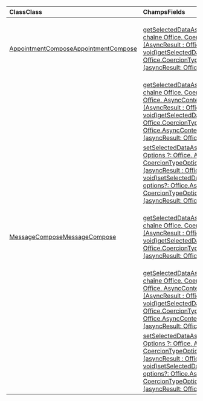 | <span data-ttu-id="ddaa8-101">Class</span><span class="sxs-lookup"><span data-stu-id="ddaa8-101">Class</span></span> | <span data-ttu-id="ddaa8-102">Champs</span><span class="sxs-lookup"><span data-stu-id="ddaa8-102">Fields</span></span> | <span data-ttu-id="ddaa8-103">Description</span><span class="sxs-lookup"><span data-stu-id="ddaa8-103">Description</span></span> |
|:---|:---|:---|
|[<span data-ttu-id="ddaa8-104">AppointmentCompose</span><span class="sxs-lookup"><span data-stu-id="ddaa8-104">AppointmentCompose</span></span>](/javascript/api/outlook/outlook.appointmentcompose)|[<span data-ttu-id="ddaa8-105">getSelectedDataAsync (coercionType : chaîne Office. CoercionType \| , callback : (AsyncResult : Office. AsyncResult <string> ) => void)</span><span class="sxs-lookup"><span data-stu-id="ddaa8-105">getSelectedDataAsync(coercionType: Office.CoercionType \| string, callback: (asyncResult: Office.AsyncResult<string>) => void)</span></span>](/javascript/api/outlook/outlook.appointmentcompose#getselecteddataasync-coerciontype--callback--asyncresult-)|<span data-ttu-id="ddaa8-106">Renvoie de manière asynchrone les données sélectionnées à partir de l’objet ou du corps d’un message.</span><span class="sxs-lookup"><span data-stu-id="ddaa8-106">Asynchronously returns selected data from the subject or body of a message.</span></span>|
||[<span data-ttu-id="ddaa8-107">getSelectedDataAsync (coercionType : chaîne Office. CoercionType \| , Options : Office. AsyncContextOptions, callback : (AsyncResult : Office. AsyncResult <any> ) => void)</span><span class="sxs-lookup"><span data-stu-id="ddaa8-107">getSelectedDataAsync(coercionType: Office.CoercionType \| string, options: Office.AsyncContextOptions, callback: (asyncResult: Office.AsyncResult<any>) => void)</span></span>](/javascript/api/outlook/outlook.appointmentcompose#getselecteddataasync-coerciontype--options--callback--asyncresult-)|<span data-ttu-id="ddaa8-108">Renvoie de manière asynchrone les données sélectionnées à partir de l’objet ou du corps d’un message.</span><span class="sxs-lookup"><span data-stu-id="ddaa8-108">Asynchronously returns selected data from the subject or body of a message.</span></span>|
||[<span data-ttu-id="ddaa8-109">setSelectedDataAsync (Data : String, Options ?: Office. AsyncContextOptions & CoercionTypeOptions, callback ?: (asyncResult : Office. AsyncResult <void> ) => void)</span><span class="sxs-lookup"><span data-stu-id="ddaa8-109">setSelectedDataAsync(data: string, options?: Office.AsyncContextOptions & CoercionTypeOptions, callback?: (asyncResult: Office.AsyncResult<void>) => void)</span></span>](/javascript/api/outlook/outlook.appointmentcompose#setselecteddataasync-data--options--callback--asyncresult-)|<span data-ttu-id="ddaa8-110">Insère les données dans le corps ou l’objet d’un message de manière asynchrone.</span><span class="sxs-lookup"><span data-stu-id="ddaa8-110">Asynchronously inserts data into the body or subject of a message.</span></span>|
|[<span data-ttu-id="ddaa8-111">MessageCompose</span><span class="sxs-lookup"><span data-stu-id="ddaa8-111">MessageCompose</span></span>](/javascript/api/outlook/outlook.messagecompose)|[<span data-ttu-id="ddaa8-112">getSelectedDataAsync (coercionType : chaîne Office. CoercionType \| , callback : (AsyncResult : Office. AsyncResult <any> ) => void)</span><span class="sxs-lookup"><span data-stu-id="ddaa8-112">getSelectedDataAsync(coercionType: Office.CoercionType \| string, callback: (asyncResult: Office.AsyncResult<any>) => void)</span></span>](/javascript/api/outlook/outlook.messagecompose#getselecteddataasync-coerciontype--callback--asyncresult-)|<span data-ttu-id="ddaa8-113">Renvoie de manière asynchrone les données sélectionnées à partir de l’objet ou du corps d’un message.</span><span class="sxs-lookup"><span data-stu-id="ddaa8-113">Asynchronously returns selected data from the subject or body of a message.</span></span>|
||[<span data-ttu-id="ddaa8-114">getSelectedDataAsync (coercionType : chaîne Office. CoercionType \| , Options : Office. AsyncContextOptions, callback : (AsyncResult : Office. AsyncResult <any> ) => void)</span><span class="sxs-lookup"><span data-stu-id="ddaa8-114">getSelectedDataAsync(coercionType: Office.CoercionType \| string, options: Office.AsyncContextOptions, callback: (asyncResult: Office.AsyncResult<any>) => void)</span></span>](/javascript/api/outlook/outlook.messagecompose#getselecteddataasync-coerciontype--options--callback--asyncresult-)|<span data-ttu-id="ddaa8-115">Renvoie de manière asynchrone les données sélectionnées à partir de l’objet ou du corps d’un message.</span><span class="sxs-lookup"><span data-stu-id="ddaa8-115">Asynchronously returns selected data from the subject or body of a message.</span></span>|
||[<span data-ttu-id="ddaa8-116">setSelectedDataAsync (Data : String, Options ?: Office. AsyncContextOptions & CoercionTypeOptions, callback ?: (asyncResult : Office. AsyncResult <void> ) => void)</span><span class="sxs-lookup"><span data-stu-id="ddaa8-116">setSelectedDataAsync(data: string, options?: Office.AsyncContextOptions & CoercionTypeOptions, callback?: (asyncResult: Office.AsyncResult<void>) => void)</span></span>](/javascript/api/outlook/outlook.messagecompose#setselecteddataasync-data--options--callback--asyncresult-)|<span data-ttu-id="ddaa8-117">Insère les données dans le corps ou l’objet d’un message de manière asynchrone.</span><span class="sxs-lookup"><span data-stu-id="ddaa8-117">Asynchronously inserts data into the body or subject of a message.</span></span>|
